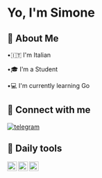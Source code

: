 # Yo, I'm Simone



## 🍁 About Me
•🇮🇹 I'm Italian

•🎓 I'm a Student

•💻 I'm currently learning Go


## 🔗 Connect with me


[![telegram](https://img.shields.io/badge/Telegram-2CA5E0?style=flat-squeare&logo=telegram&logoColor=white)](https://t.me/simone_cas/)


## 🧰 Daily tools
<img align="left" alt="codeSTACKr | Arch" width="22px" src="https://wiki.installgentoo.com/images/f/f9/Arch-linux-logo.png"/>   <img align="left" alt="codeSTACKr | Neovim" width="22px" src="https://upload.wikimedia.org/wikipedia/commons/3/3a/Neovim-mark.svg"/> <img align="left" alt="codeSTACKr | Intellij" width="22px" src="https://upload.wikimedia.org/wikipedia/commons/thumb/9/9c/IntelliJ_IDEA_Icon.svg/1024px-IntelliJ_IDEA_Icon.svg.png"/>
